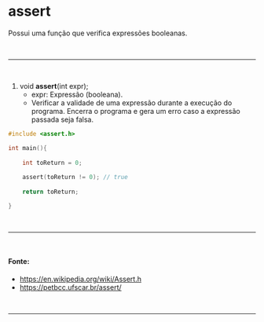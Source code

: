# assert
Possui uma função que verifica expressões booleanas.

<br>

-----
<br>

1. void **assert**(int expr);
	* expr: Expressão (booleana).
	* Verificar a validade de uma expressão durante a execução do programa. Encerra o programa e gera um erro caso a expressão passada seja falsa.
	
``` c
#include <assert.h>

int main(){
	
	int toReturn = 0;
	
	assert(toReturn != 0); // true
	
	return toReturn;

}
```

<br>

-----
<br>

#### Fonte:
* https://en.wikipedia.org/wiki/Assert.h
* https://petbcc.ufscar.br/assert/

<br>

-----
